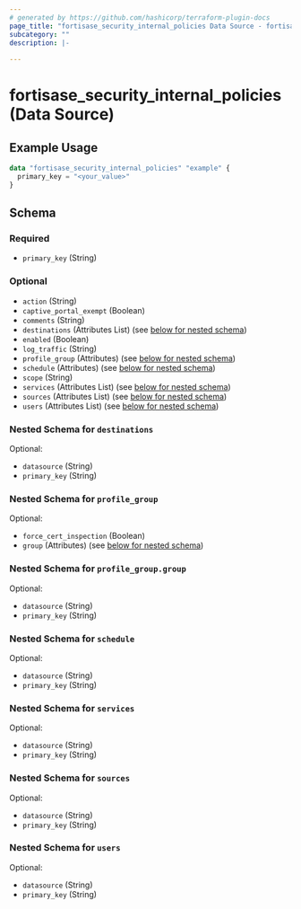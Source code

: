 ```yaml
---
# generated by https://github.com/hashicorp/terraform-plugin-docs
page_title: "fortisase_security_internal_policies Data Source - fortisase"
subcategory: ""
description: |-
  
---
```


# fortisase_security_internal_policies (Data Source)



## Example Usage

```terraform
data "fortisase_security_internal_policies" "example" {
  primary_key = "<your_value>"
}
```

<!-- schema generated by tfplugindocs -->
## Schema

### Required

- `primary_key` (String)

### Optional

- `action` (String)
- `captive_portal_exempt` (Boolean)
- `comments` (String)
- `destinations` (Attributes List) (see [below for nested schema](#nestedatt--destinations))
- `enabled` (Boolean)
- `log_traffic` (String)
- `profile_group` (Attributes) (see [below for nested schema](#nestedatt--profile_group))
- `schedule` (Attributes) (see [below for nested schema](#nestedatt--schedule))
- `scope` (String)
- `services` (Attributes List) (see [below for nested schema](#nestedatt--services))
- `sources` (Attributes List) (see [below for nested schema](#nestedatt--sources))
- `users` (Attributes List) (see [below for nested schema](#nestedatt--users))

<a id="nestedatt--destinations"></a>
### Nested Schema for `destinations`

Optional:

- `datasource` (String)
- `primary_key` (String)


<a id="nestedatt--profile_group"></a>
### Nested Schema for `profile_group`

Optional:

- `force_cert_inspection` (Boolean)
- `group` (Attributes) (see [below for nested schema](#nestedatt--profile_group--group))

<a id="nestedatt--profile_group--group"></a>
### Nested Schema for `profile_group.group`

Optional:

- `datasource` (String)
- `primary_key` (String)



<a id="nestedatt--schedule"></a>
### Nested Schema for `schedule`

Optional:

- `datasource` (String)
- `primary_key` (String)


<a id="nestedatt--services"></a>
### Nested Schema for `services`

Optional:

- `datasource` (String)
- `primary_key` (String)


<a id="nestedatt--sources"></a>
### Nested Schema for `sources`

Optional:

- `datasource` (String)
- `primary_key` (String)


<a id="nestedatt--users"></a>
### Nested Schema for `users`

Optional:

- `datasource` (String)
- `primary_key` (String)
